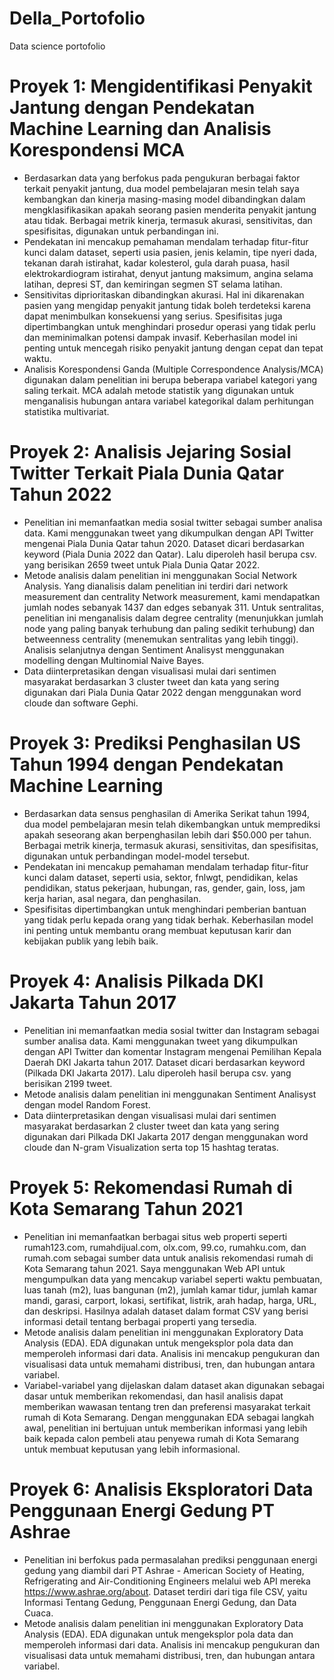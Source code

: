 # Della_Portofolio
Data science portofolio

# Proyek 1: Mengidentifikasi Penyakit Jantung dengan Pendekatan Machine Learning dan Analisis Korespondensi MCA
- Berdasarkan data yang berfokus pada pengukuran berbagai faktor terkait penyakit jantung, dua model pembelajaran mesin telah saya kembangkan dan kinerja masing-masing model dibandingkan dalam mengklasifikasikan apakah seorang pasien menderita penyakit jantung atau tidak. Berbagai metrik kinerja, termasuk akurasi, sensitivitas, dan spesifisitas, digunakan untuk perbandingan ini.
- Pendekatan ini mencakup pemahaman mendalam terhadap fitur-fitur kunci dalam dataset, seperti usia pasien, jenis kelamin, tipe nyeri dada, tekanan darah istirahat, kadar kolesterol, gula darah puasa, hasil elektrokardiogram istirahat, denyut jantung maksimum, angina selama latihan, depresi ST, dan kemiringan segmen ST selama latihan.
- Sensitivitas diprioritaskan dibandingkan akurasi. Hal ini dikarenakan pasien yang mengidap penyakit jantung tidak boleh terdeteksi karena dapat menimbulkan konsekuensi yang serius. Spesifisitas juga dipertimbangkan untuk menghindari prosedur operasi yang tidak perlu dan meminimalkan potensi dampak invasif. Keberhasilan model ini penting untuk mencegah risiko penyakit jantung dengan cepat dan tepat waktu.
- Analisis Korespondensi Ganda (Multiple Correspondence Analysis/MCA) digunakan dalam penelitian ini berupa beberapa variabel kategori yang saling terkait. MCA adalah metode statistik yang digunakan untuk menganalisis hubungan antara variabel kategorikal dalam perhitungan statistika multivariat.

# Proyek 2: Analisis Jejaring Sosial Twitter Terkait Piala Dunia Qatar Tahun 2022
- Penelitian ini memanfaatkan media sosial twitter sebagai sumber analisa data. Kami menggunakan tweet yang dikumpulkan dengan API Twitter mengenai Piala Dunia Qatar tahun 2020. Dataset dicari berdasarkan keyword (Piala Dunia 2022 dan Qatar). Lalu diperoleh hasil berupa csv. yang berisikan 2659 tweet untuk Piala Dunia Qatar  2022.
- Metode analisis dalam penelitian ini menggunakan Social Network Analysis. Yang dianalisis dalam penelitian ini terdiri dari network measurement dan centrality Network measurement, kami mendapatkan jumlah nodes sebanyak 1437 dan edges sebanyak 311. Untuk sentralitas, penelitian ini menganalisis dalam degree centrality (menunjukkan jumlah node yang paling banyak terhubung dan paling sedikit terhubung) dan betweenness centrality (menemukan sentralitas yang lebih tinggi). Analisis selanjutnya dengan Sentiment Analisyst menggunakan modelling dengan Multinomial Naive Bayes.
- Data diinterpretasikan dengan visualisasi mulai dari sentimen masyarakat berdasarkan 3 cluster tweet dan kata yang sering digunakan dari Piala Dunia Qatar 2022 dengan menggunakan word cloude dan software Gephi.

# Proyek 3: Prediksi Penghasilan US Tahun 1994 dengan Pendekatan Machine Learning
- Berdasarkan data sensus penghasilan di Amerika Serikat tahun 1994, dua model pembelajaran mesin telah dikembangkan untuk memprediksi apakah seseorang akan berpenghasilan lebih dari $50.000 per tahun. Berbagai metrik kinerja, termasuk akurasi, sensitivitas, dan spesifisitas, digunakan untuk perbandingan model-model tersebut.
- Pendekatan ini mencakup pemahaman mendalam terhadap fitur-fitur kunci dalam dataset, seperti usia, sektor, fnlwgt, pendidikan, kelas pendidikan, status pekerjaan, hubungan, ras, gender, gain, loss, jam kerja harian, asal negara, dan penghasilan.
- Spesifisitas dipertimbangkan untuk menghindari pemberian bantuan yang tidak perlu kepada orang yang tidak berhak. Keberhasilan model ini penting untuk membantu orang membuat keputusan karir dan kebijakan publik yang lebih baik.

# Proyek 4: Analisis Pilkada DKI Jakarta Tahun 2017
- Penelitian ini memanfaatkan media sosial twitter dan Instagram sebagai sumber analisa data. Kami menggunakan tweet yang dikumpulkan dengan API Twitter dan komentar Instagram mengenai Pemilihan Kepala Daerah DKI Jakarta tahun 2017. Dataset dicari berdasarkan keyword (Pilkada DKI Jakarta 2017). Lalu diperoleh hasil berupa csv. yang berisikan 2199 tweet.
- Metode analisis dalam penelitian ini menggunakan  Sentiment Analisyst dengan model Random Forest.
- Data diinterpretasikan dengan visualisasi mulai dari sentimen masyarakat berdasarkan 2 cluster tweet dan kata yang sering digunakan dari Pilkada DKI Jakarta 2017 dengan menggunakan word cloude dan N-gram Visualization serta top 15 hashtag teratas.

# Proyek 5: Rekomendasi Rumah di Kota Semarang Tahun 2021
- Penelitian ini memanfaatkan berbagai situs web properti seperti rumah123.com, rumahdijual.com, olx.com, 99.co, rumahku.com, dan rumah.com sebagai sumber data untuk analisis rekomendasi rumah di Kota Semarang tahun 2021. Saya menggunakan Web API untuk mengumpulkan data yang mencakup variabel seperti waktu pembuatan, luas tanah (m2), luas bangunan (m2), jumlah kamar tidur, jumlah kamar mandi, garasi, carport, lokasi, sertifikat, listrik, arah hadap, harga, URL, dan deskripsi. Hasilnya adalah dataset dalam format CSV yang berisi informasi detail tentang berbagai properti yang tersedia.
- Metode analisis dalam penelitian ini menggunakan Exploratory Data Analysis (EDA). EDA digunakan untuk mengeksplor pola data dan memperoleh informasi dari data. Analisis ini mencakup pengukuran dan visualisasi data untuk memahami distribusi, tren, dan hubungan antara variabel.
- Variabel-variabel yang dijelaskan dalam dataset akan digunakan sebagai dasar untuk memberikan rekomendasi, dan hasil analisis dapat memberikan wawasan tentang tren dan preferensi masyarakat terkait rumah di Kota Semarang. Dengan menggunakan EDA sebagai langkah awal, penelitian ini bertujuan untuk memberikan informasi yang lebih baik kepada calon pembeli atau penyewa rumah di Kota Semarang untuk membuat keputusan yang lebih informasional.

# Proyek 6: Analisis Eksploratori Data Penggunaan Energi Gedung PT Ashrae
- Penelitian ini berfokus pada permasalahan prediksi penggunaan energi gedung yang diambil dari PT Ashrae - American Society of Heating, Refrigerating and Air-Conditioning Engineers melalui web API mereka https://www.ashrae.org/about. Dataset terdiri dari tiga file CSV, yaitu Informasi Tentang Gedung, Penggunaan Energi Gedung, dan Data Cuaca.
- Metode analisis dalam penelitian ini menggunakan Exploratory Data Analysis (EDA). EDA digunakan untuk mengeksplor pola data dan memperoleh informasi dari data. Analisis ini mencakup pengukuran dan visualisasi data untuk memahami distribusi, tren, dan hubungan antara variabel.
